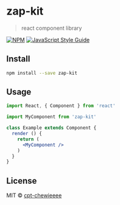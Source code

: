 # zap-kit

> react component library

[![NPM](https://img.shields.io/npm/v/zap-kit.svg)](https://www.npmjs.com/package/zap-kit) [![JavaScript Style Guide](https://img.shields.io/badge/code_style-standard-brightgreen.svg)](https://standardjs.com)

## Install

```bash
npm install --save zap-kit
```

## Usage

```jsx
import React, { Component } from 'react'

import MyComponent from 'zap-kit'

class Example extends Component {
  render () {
    return (
      <MyComponent />
    )
  }
}
```

## License

MIT © [cpt-chewieeee](https://github.com/cpt-chewieeee)
